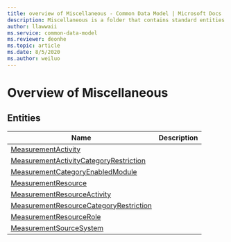 ```yaml
---
title: overview of Miscellaneous - Common Data Model | Microsoft Docs
description: Miscellaneous is a folder that contains standard entities related to the Common Data Model.
author: llawwaii
ms.service: common-data-model
ms.reviewer: deonhe
ms.topic: article
ms.date: 8/5/2020
ms.author: weiluo
---
```


# Overview of Miscellaneous


## Entities

|Name|Description|
|---|---|
|[MeasurementActivity](MeasurementActivity.md)||
|[MeasurementActivityCategoryRestriction](MeasurementActivityCategoryRestriction.md)||
|[MeasurementCategoryEnabledModule](MeasurementCategoryEnabledModule.md)||
|[MeasurementResource](MeasurementResource.md)||
|[MeasurementResourceActivity](MeasurementResourceActivity.md)||
|[MeasurementResourceCategoryRestriction](MeasurementResourceCategoryRestriction.md)||
|[MeasurementResourceRole](MeasurementResourceRole.md)||
|[MeasurementSourceSystem](MeasurementSourceSystem.md)||
